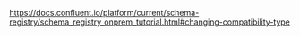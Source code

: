https://docs.confluent.io/platform/current/schema-registry/schema_registry_onprem_tutorial.html#changing-compatibility-type